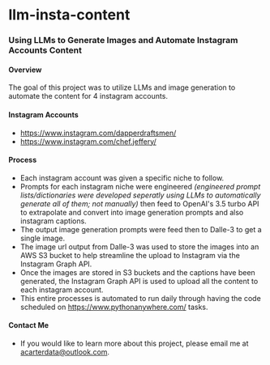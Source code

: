 # llm-insta-content
### Using LLMs to Generate Images and Automate Instagram Accounts Content


#### Overview
The goal of this project was to utilize LLMs and image generation to automate the content for 4 instagram accounts.  


#### Instagram Accounts
 - https://www.instagram.com/dapperdraftsmen/
 - https://www.instagram.com/chef.jeffery/

#### Process
 - Each instagram account was given a specific niche to follow.
 - Prompts for each instagram niche were engineered *(engineered prompt lists/dictionaries were developed seperatly using LLMs to automatically generate all of them; not manually)* then feed to OpenAI's 3.5 turbo API to extrapolate and convert into image generation prompts and also instagram captions.
 - The output image generation prompts were feed then to Dalle-3 to get a single image.
 - The image url output from Dalle-3 was used to store the images into an AWS S3 bucket to help streamline the upload to Instagram via the Instagram Graph API.
 - Once the images are stored in S3 buckets and the captions have been generated, the Instagram Graph API is used to upload all the content to each instagram account.
 - This entire processes is automated to run daily through having the code scheduled on https://www.pythonanywhere.com/ tasks.



#### Contact Me
 - If you would like to learn more about this project, please email me at acarterdata@outlook.com.
